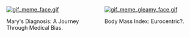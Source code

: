 
<div style="display: flex; flex-direction: row;">
    <div style="flex: 1; margin-right: 10px;">
        <a href="blog_post_one.md">
            <img alt="gif_meme_face.gif" src="https://github.com/23W-GBAC/Azukaego_blog/blob/main/blog_gif/gif_meme_face.gif?raw=true" />
        </a>
        <p>Mary's Diagnosis: A Journey Through Medical Bias.</p>
    </div>
    <div style="flex: 1;">
        <a href="blog_post_two.md">
            <img alt="gif_meme_gleamy_face.gif" src="https://github.com/23W-GBAC/Azukaego_blog/blob/main/blog_gif/gif_meme_gleamy_face.gif?raw=true" />
        </a>
        <p>Body Mass Index: Eurocentric?.</p>
    </div>
</div>

